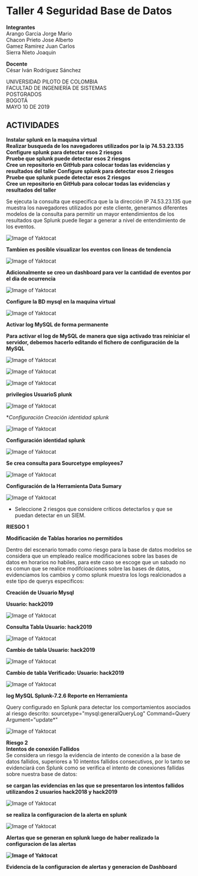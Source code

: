 # Taller 4 Seguridad Base de Datos   


**Integrantes**  
Arango Garcia Jorge Mario   
Chacon Prieto Jose Alberto   
Gamez Ramirez Juan Carlos   
Sierra Nieto Joaquin   
  
**Docente**   
César Iván Rodríguez Sánchez   
  
UNIVERSIDAD PILOTO DE COLOMBIA   
FACULTAD DE INGENIERÍA DE SISTEMAS   
POSTGRADOS   
BOGOTÁ   
MAYO 10 DE 2019  
  
  
## ACTIVIDADES

**Instalar splunk en la maquina virtual**    
**Realizar busqueda de los navegadores utilizados por la ip 74.53.23.135**   
**Configure splunk para detectar esos 2 riesgos**  
**Pruebe que splunk puede detectar esos 2 riesgos**  
**Cree un repositorio en GitHub para colocar todas las evidencias y resultados del taller** 
**Configure splunk para detectar esos 2 riesgos**    
**Pruebe que splunk puede detectar esos 2 riesgos**     
**Cree un repositorio en GitHub para colocar todas las evidencias y resultados del taller**    

  
    
Se ejecuta la consulta que especifica que la la dirección IP 74.53.23.135 que muestra los navegadores utilizados por este cliente, generamos diferentes modelos de la consulta para permitir un mayor entendimientos de los resultados que Splunk puede llegar a generar a nivel de entendimiento de los eventos.  

![Image of Yaktocat](https://github.com/jomaarango/Taller4G1/blob/Borradortaller4/Imagenes/Navegdoresutilizados2.JPG?raw=true)   

**Tambien es posible visualizar los eventos con lineas de tendencia**      

![Image of Yaktocat](https://github.com/jomaarango/Taller4G1/blob/Borradortaller4/Imagenes/busquedanavegadores.JPG) 

**Adicionalmente se creo un dashboard para ver la cantidad de eventos por el dia de ocurrencia**      

![Image of Yaktocat](https://github.com/jomaarango/Taller4G1/blob/Borradortaller4/Imagenes/dashboard.JPG) 

**Configure la BD mysql en la maquina virtual**      
    
![Image of Yaktocat](https://github.com/jomaarango/Taller4G1/blob/Borradortaller4/Imagenes/Confmysql.JPG)

**Activar log MySQL de forma permanente**    

**Para activar el log de MySQL de manera que siga activado tras reiniciar el servidor, debemos hacerlo editando el fichero de configuración de la MySQL**    

![Image of Yaktocat](https://github.com/jomaarango/Taller4G1/blob/Borradortaller4/Imagenes/Impormysql1.JPG)    

![Image of Yaktocat](https://github.com/jomaarango/Taller4G1/blob/Borradortaller4/Imagenes/Impormysql2.JPG)    

![Image of Yaktocat](https://github.com/jomaarango/Taller4G1/blob/Borradortaller4/Imagenes/creacionUsuarioMysql.PNG)    

**privilegios UsuarioS plunk**  

![Image of Yaktocat](https://github.com/jomaarango/Taller4G1/blob/Borradortaller4/Imagenes/privilegiosUsuarioSplunk.PNG)    

**Configuración Creación identidad splunk*  

![Image of Yaktocat](https://github.com/jomaarango/Taller4G1/blob/Borradortaller4/Imagenes/crear%20identidad.PNG)    

**Configuración identidad splunk**   

![Image of Yaktocat](https://github.com/jomaarango/Taller4G1/blob/Borradortaller4/Imagenes/identidadsplunk.PNG)    

**Se crea consulta para Sourcetype employees7**    

![Image of Yaktocat](https://github.com/jomaarango/Taller4G1/blob/Borradortaller4/Imagenes/consultaEventos7.PNG)  

**Configuración de la Herramienta Data Sumary** 

![Image of Yaktocat](https://github.com/jomaarango/Taller4G1/blob/Borradortaller4/Imagenes/DatSumary.PNG)  


* Seleccione 2 riesgos que considere críticos detectarlos y que se puedan detectar en un SIEM.  

**RIESGO 1** 

**Modificación de Tablas horarios no permitidos** 

Dentro del escenario tomado como riesgo para la base de datos modelos se considera que un empleado realice modificaciones sobre las bases de datos en horarios no habiles, para este caso se escoge que un sabado no es comun que se realice modifcioaciones sobre las bases de datos, evidenciamos los cambios y como splunk muestra los logs realcionados a este tipo de querys especificos: 

**Creación de Usuario Mysql**  

**Usuario: hack2019** 

![Image of Yaktocat](https://github.com/jomaarango/Taller4G1/blob/Borradortaller4/Imagenes/1_creacionUsuarioMysql.PNG)  

**Consulta Tabla Usuario: hack2019** 

![Image of Yaktocat](https://github.com/jomaarango/Taller4G1/blob/Borradortaller4/Imagenes/2_ConsultaTabla.PNG)  

**Cambio de tabla Usuario: hack2019** 

![Image of Yaktocat](https://github.com/jomaarango/Taller4G1/blob/Borradortaller4/Imagenes/3_cambiotabla.PNG)  

**Cambio de tabla Verificado: Usuario: hack2019** 

![Image of Yaktocat](https://github.com/jomaarango/Taller4G1/blob/Borradortaller4/Imagenes/4_cambioVerificado.PNG)

**log MySQL Splunk-7.2.6 Reporte en Herramienta**  


Query configurado en Splunk para detectar los comportamientos asociados al riesgo descrito: sourcetype="mysql:generalQueryLog" Command=Query Argument="update*"  


![Image of Yaktocat](https://github.com/jomaarango/Taller4G1/blob/Borradortaller4/Imagenes/5deteccionSplunk.PNG)  


**Riesgo 2**  
**Intentos de conexión Fallidos**  
Se considera un riesgo la evidencia de intento de conexión a la base de datos fallidos, superiores a 10 intentos fallidos consecutivos, por lo tanto se evidenciará con Splunk como se verifica el intento de conexiones fallidas sobre nuestra base de datos:    


**se cargan las evidencias en las que se presentaron los intentos fallidos utilizandos 2 usuarios hack2018 y hack2019**  

![Image of Yaktocat](https://github.com/jomaarango/Taller4G1/blob/Borradortaller4/Imagenes/6_faillogin.PNG)  

**se realiza la configuracion de la alerta en splunk**     

![Image of Yaktocat](https://github.com/jomaarango/Taller4G1/blob/Borradortaller4/Imagenes/8_configuracionAlerta.PNG)

**Alertas que se generan en splunk luego de haber realizado la configuracion de las alertas**   

**![Image of Yaktocat](https://github.com/jomaarango/Taller4G1/blob/Borradortaller4/Imagenes/7_decctionfaillogin.PNG)**  

**Evidencia de la configuracion de alertas y generacion de Dashboard**  
